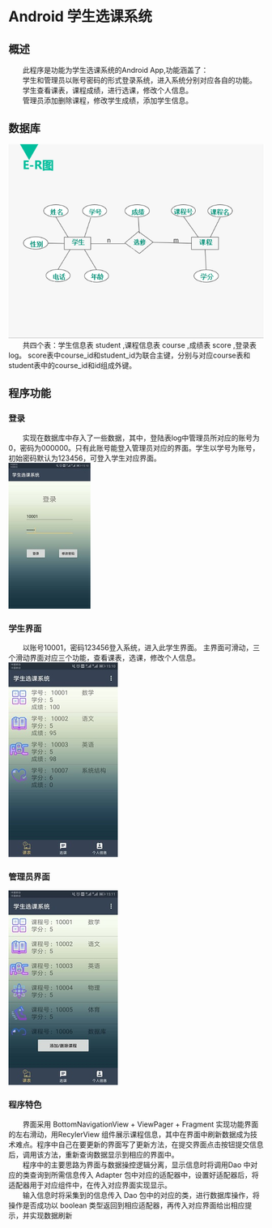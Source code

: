 # Android 学生选课系统
## 概述
&emsp;&emsp;此程序是功能为学生选课系统的Android App,功能涵盖了：  
&emsp;&emsp;学生和管理员以账号密码的形式登录系统，进入系统分别对应各自的功能。  
&emsp;&emsp;学生查看课表，课程成绩，进行选课，修改个人信息。  
&emsp;&emsp;管理员添加删除课程，修改学生成绩，添加学生信息。
## 数据库
![ER图](https://raw.githubusercontent.com/clutchyu/MarkDownPhotos/master/ER.png)  
&emsp;&emsp;共四个表：学生信息表 student ,课程信息表 course ,成绩表 score ,登录表 log。
score表中course_id和student_id为联合主键，分别与对应course表和student表中的course_id和id组成外键。
## 程序功能
### 登录
&emsp;&emsp;实现在数据库中存入了一些数据，其中，登陆表log中管理员所对应的账号为0，密码为000000。只有此账号能登入管理员对应的界面。学生以学号为账号，初始密码默认为123456，可登入学生对应界面。  
![登录](https://raw.githubusercontent.com/clutchyu/MarkDownPhotos/master/%E7%99%BB%E5%BD%95.jpg)
### 学生界面
&emsp;&emsp;以账号10001，密码123456登入系统，进入此学生界面。
主界面可滑动，三个滑动界面对应三个功能，查看课表，选课，修改个人信息。  
![学生](https://raw.githubusercontent.com/clutchyu/MarkDownPhotos/master/%E8%AF%BE%E8%A1%A8.jpg)
### 管理员界面
![管理](https://raw.githubusercontent.com/clutchyu/MarkDownPhotos/master/%E7%AE%A1%E7%90%86%E5%91%98.jpg)
### 程序特色
&emsp;&emsp;界面采用 BottomNavigationView + ViewPager + Fragment 实现功能界面的左右滑动，用RecylerView 组件展示课程信息，其中在界面中刷新数据成为技术难点。程序中自己在要更新的界面写了更新方法，在提交界面点击按钮提交信息后，调用该方法，重新查询数据显示到相应的界面中。     
&emsp;&emsp;程序中的主要思路为界面与数据操控逻辑分离，显示信息时将调用Dao 中对应的类查询到所需信息传入 Adapter 包中对应的适配器中，设置好适配器后，将适配器用于对应组件中，在传入对应界面实现显示。  
&emsp;&emsp;输入信息时将采集到的信息传入 Dao 包中的对应的类，进行数据库操作，将操作是否成功以 boolean 类型返回到相应适配器，再传入对应界面给出相应提示，并实现数据刷新

